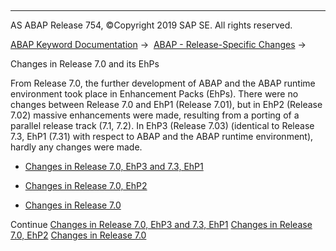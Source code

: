   

* * *

AS ABAP Release 754, ©Copyright 2019 SAP SE. All rights reserved.

[ABAP Keyword Documentation](javascript:call_link\('abenabap.htm'\)) →  [ABAP - Release-Specific Changes](javascript:call_link\('abennews.htm'\)) → 

Changes in Release 7.0 and its EhPs

From Release 7.0, the further development of ABAP and the ABAP runtime environment took place in Enhancement Packs (EhPs). There were no changes between Release 7.0 and EhP1 (Release 7.01), but in EhP2 (Release 7.02) massive enhancements were made, resulting from a porting of a parallel release track (7.1, 7.2). In EhP3 (Release 7.03) (identical to Release 7.3, EhP1 (7.31) with respect to ABAP and the ABAP runtime environment), hardly any changes were made.

-   [Changes in Release 7.0, EhP3 and 7.3, EhP1](javascript:call_link\('abennews-703.htm'\))

-   [Changes in Release 7.0, EhP2](javascript:call_link\('abennews-71.htm'\))

-   [Changes in Release 7.0](javascript:call_link\('abennews-70.htm'\))

Continue
[Changes in Release 7.0, EhP3 and 7.3, EhP1](javascript:call_link\('abennews-703.htm'\))
[Changes in Release 7.0, EhP2](javascript:call_link\('abennews-71.htm'\))
[Changes in Release 7.0](javascript:call_link\('abennews-70.htm'\))